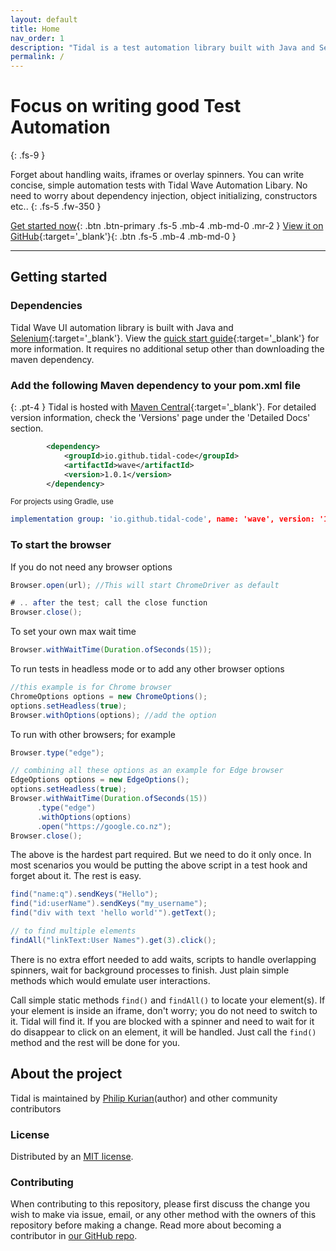 ```yaml
---
layout: default
title: Home
nav_order: 1
description: "Tidal is a test automation library built with Java and Selenium"
permalink: /
---
```


# Focus on writing good Test Automation
{: .fs-9 }

Forget about handling waits, iframes or overlay spinners. You can write concise, simple automation tests with Tidal Wave Automation Libary. No need to worry about dependency injection, object initializing, constructors etc..
{: .fs-5 .fw-350 }

[Get started now](#getting-started){: .btn .btn-primary .fs-5 .mb-4 .mb-md-0 .mr-2 } [View it on GitHub](https://github.com/tidal-code/Wave){:target='_blank'}{: .btn .fs-5 .mb-4 .mb-md-0 }

---

## Getting started

### Dependencies

Tidal Wave UI automation library is built with Java and [Selenium](https://www.selenium.dev){:target='_blank'}. View the [quick start guide](https://github.com/tidal-code/Wave){:target='_blank'} for more information. It requires no additional setup other than downloading the maven dependency. 

### Add the following Maven dependency to your pom.xml file

{: .pt-4 }
Tidal is hosted with [Maven Central](https://mvnrepository.com/artifact/io.github.tidal-code/wave){:target='_blank'}. For detailed version information, check the 'Versions' page under the 'Detailed Docs' section. 

```xml
        <dependency>
            <groupId>io.github.tidal-code</groupId>
            <artifactId>wave</artifactId>
            <version>1.0.1</version>
        </dependency>
```
<small>For projects using Gradle, use </small>
```yml
implementation group: 'io.github.tidal-code', name: 'wave', version: '1.0.1'
```

### To start the browser

If you do not need any browser options

```java
Browser.open(url); //This will start ChromeDriver as default
```

```java
# .. after the test; call the close function
Browser.close();
```

To set your own max wait time

```java
Browser.withWaitTime(Duration.ofSeconds(15));
```

To run tests in headless mode or to add any other browser options

```java
//this example is for Chrome browser 
ChromeOptions options = new ChromeOptions();
options.setHeadless(true);
Browser.withOptions(options); //add the option
```

To run with other browsers; for example

```java
Browser.type("edge");
```

```java
// combining all these options as an example for Edge browser
EdgeOptions options = new EdgeOptions();
options.setHeadless(true);
Browser.withWaitTime(Duration.ofSeconds(15))
      .type("edge")
      .withOptions(options)
      .open("https://google.co.nz");
Browser.close();
```

The above is the hardest part required. But we need to do it only once.
    In most scenarios you would be putting the above script in a test hook and forget about it.
    The rest is easy.

```java
find("name:q").sendKeys("Hello");
find("id:userName").sendKeys("my_username");
find("div with text 'hello world'").getText();

// to find multiple elements
findAll("linkText:User Names").get(3).click();
```

There is no extra effort needed to add waits, scripts to handle overlapping spinners, wait for background processes to finish.
Just plain simple methods which would emulate user interactions.

Call simple static methods `find()` and `findAll()` to locate your element(s). If your element is inside an iframe, don't worry; you do not need to switch to it. Tidal will find it. If you are blocked with a spinner and need to wait for it do disappear to click on an element, it will be handled. Just call the `find()` method and the rest will be done for  you.


## About the project

Tidal is maintained by [Philip Kurian](https://www.linkedin.com/in/kurianphilipk/)(author) and other community contributors

### License

Distributed by an [MIT license](https://github.com/pmarsceill/just-the-docs/tree/master/LICENSE.txt).

### Contributing

When contributing to this repository, please first discuss the change you wish to make via issue,
email, or any other method with the owners of this repository before making a change. Read more about becoming a contributor in [our GitHub repo](https://github.com/tidal-code/Wave#readme).


<!-- #### Thank you to the contributors of Just the Docs!

<ul class="list-style-none">
{% for contributor in site.github.contributors %}
  <li class="d-inline-block mr-1">
     <a href="{{ contributor.html_url }}"><img src="{{ contributor.avatar_url }}" width="32" height="32" alt="{{ contributor.login }}"/></a>
  </li>
{% endfor %}
</ul> -->

<!-- ### Code of Conduct

Just the Docs is committed to fostering a welcoming community.

[View our Code of Conduct](https://github.com/pmarsceill/just-the-docs/tree/master/CODE_OF_CONDUCT.md) on our GitHub repository. -->
